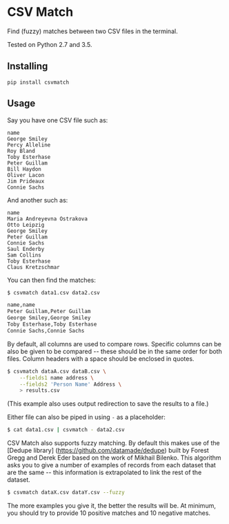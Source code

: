 CSV Match
=========

Find (fuzzy) matches between two CSV files in the terminal.

Tested on Python 2.7 and 3.5.


Installing
----------

    pip install csvmatch


Usage
-----

Say you have one CSV file such as:

```
name
George Smiley
Percy Alleline
Roy Bland
Toby Esterhase
Peter Guillam
Bill Haydon
Oliver Lacon
Jim Prideaux
Connie Sachs
```

And another such as:

```
name
Maria Andreyevna Ostrakova
Otto Leipzig
George Smiley
Peter Guillam
Connie Sachs
Saul Enderby
Sam Collins
Toby Esterhase
Claus Kretzschmar
```

You can then find the matches:

```bash
$ csvmatch data1.csv data2.csv

name,name
Peter Guillam,Peter Guillam
George Smiley,George Smiley
Toby Esterhase,Toby Esterhase
Connie Sachs,Connie Sachs
```

By default, all columns are used to compare rows. Specific columns can be also be given to be compared -- these should be in the same order for both files. Column headers with a space should be enclosed in quotes.

```bash
$ csvmatch dataA.csv dataB.csv \
    --fields1 name address \
    --fields2 'Person Name' Address \
	> results.csv
```

(This example also uses output redirection to save the results to a file.)

Either file can also be piped in using `-` as a placeholder:

```bash
$ cat data1.csv | csvmatch - data2.csv
```

CSV Match also supports fuzzy matching. By default this makes use of the [Dedupe library] (https://github.com/datamade/dedupe) built by Forest Gregg and Derek Eder based on the work of Mikhail Bilenko. This algorithm asks you to give a number of examples of records from each dataset that are the same -- this information is extrapolated to link the rest of the dataset.

```bash
$ csvmatch dataX.csv dataY.csv --fuzzy
```

The more examples you give it, the better the results will be. At minimum, you should try to provide 10 positive matches and 10 negative matches.
